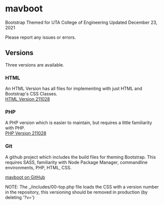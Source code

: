 # mavboot
Bootstrap Themed for UTA College of Engineering 
Updated December 23, 2021

Please report any issues or errors.

## Versions 
Three versions are available.

### HTML
An HTML Version has all files for implementing with just HTML and Bootstrap's CSS Classes.  
[HTML Version 211028](https://github.com/ChrispyWood/mavboot/raw/master/___versions/mavboot_html_211223.zip)

### PHP
A PHP version which is easier to maintain, but requires a little familiarity with PHP.  
[PHP Version 211028](https://github.com/ChrispyWood/mavboot/raw/master/___versions/mavboot_php_211223.zip)

### Git
A github project which includes the build files for theming Bootstrap.  This requires SASS, familiarity with Node Package Manager, commandline environments, PHP, HTML, CSS. 

[mavboot on GitHub](https://github.com/ChrispyWood/mavboot/)  

NOTE: The _/includes/00-top.php file loads the CSS with a version number in the repository, this versioning should be removed in production (by deleting '?v=<?php echo rand(0,30000000);?>')
